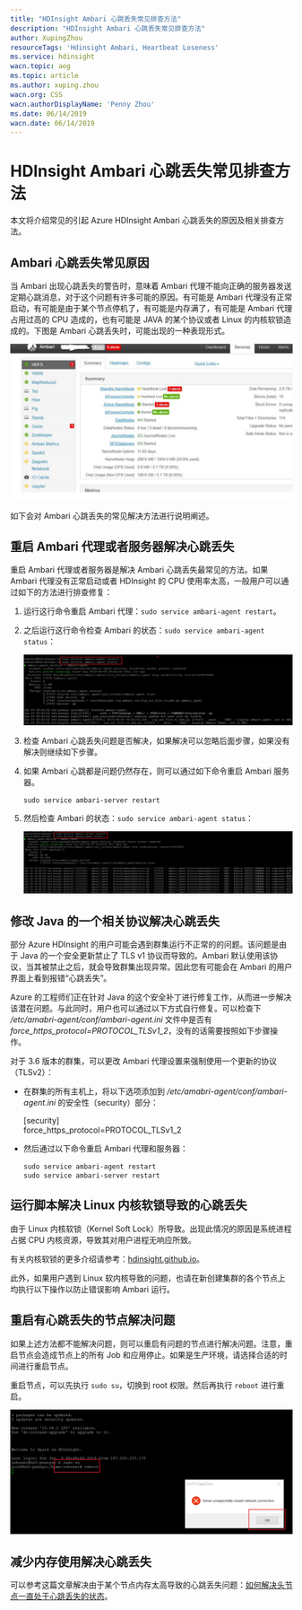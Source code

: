 ```yaml
---
title: "HDInsight Ambari 心跳丢失常见排查方法"
description: "HDInsight Ambari 心跳丢失常见排查方法"
author: XupingZhou
resourceTags: 'Hdinsight Ambari, Heartbeat Loseness'
ms.service: hdinsight
wacn.topic: aog
ms.topic: article
ms.author: xuping.zhou
wacn.org: CSS
wacn.authorDisplayName: 'Penny Zhou'
ms.date: 06/14/2019
wacn.date: 06/14/2019
---
```


# HDInsight Ambari 心跳丢失常见排查方法

本文将介绍常见的引起 Azure HDInsight Ambari 心跳丢失的原因及相关排查方法。

## Ambari 心跳丢失常见原因

当 Ambari 出现心跳丢失的警告时，意味着 Ambari 代理不能向正确的服务器发送定期心跳消息，对于这个问题有许多可能的原因。有可能是 Ambari 代理没有正常启动，有可能是由于某个节点停机了，有可能是内存满了，有可能是 Ambari 代理占用过高的 CPU 造成的，也有可能是 JAVA 的某个协议或者 Linux 的内核软锁造成的。下图是 Ambari 心跳丢失时，可能出现的一种表现形式。

![01](media/aog-hdinsight-howto-troubleshoot-heartbeat-loseness-of-hdinsight-ambari/01.png "01")

如下会对 Ambari 心跳丢失的常见解决方法进行说明阐述。

## 重启 Ambari 代理或者服务器解决心跳丢失

重启 Ambari 代理或者服务器是解决 Ambari 心跳丢失最常见的方法。如果 Ambari 代理没有正常启动或者 HDInsight 的 CPU 使用率太高，一般用户可以通过如下的方法进行排查修复：

1. 运行这行命令重启 Ambari 代理：`sudo service ambari-agent restart`。

2. 之后运行这行命令检查 Ambari 的状态：`sudo service ambari-agent status`：

    ![02](media/aog-hdinsight-howto-troubleshoot-heartbeat-loseness-of-hdinsight-ambari/02.png "02")

3. 检查 Ambari 心跳丢失问题是否解决，如果解决可以忽略后面步骤，如果没有解决则继续如下步骤。

4. 如果 Ambari 心跳都是问题仍然存在，则可以通过如下命令重启 Ambari 服务器。

    ```shell
    sudo service ambari-server restart
    ```

5. 然后检查 Ambari 的状态：`sudo service ambari-agent status`：

    ![03](media/aog-hdinsight-howto-troubleshoot-heartbeat-loseness-of-hdinsight-ambari/03.png "03")

## 修改 Java 的一个相关协议解决心跳丢失

部分 Azure HDInsight 的用户可能会遇到群集运行不正常的的问题。该问题是由于 Java 的一个安全更新禁止了 TLS v1 协议而导致的。Ambari 默认使用该协议，当其被禁止之后，就会导致群集出现异常。因此您有可能会在 Ambari 的用户界面上看到报错“心跳丢失”。

Azure 的工程师们正在针对 Java 的这个安全补丁进行修复工作，从而进一步解决该潜在问题。与此同时，用户也可以通过以下方式自行修复。可以检查下 */etc/amabri-agent/conf/ambari-agent.ini* 文件中是否有 *force_https_protocol=PROTOCOL_TLSv1_2*，没有的话需要按照如下步骤操作。

对于 3.6 版本的群集，可以更改 Ambari 代理设置来强制使用一个更新的协议（TLSv2）：

* 在群集的所有主机上，将以下选项添加到 */etc/amabri-agent/conf/ambari-agent.ini* 的安全性（security）部分：

    [security]  
    force_https_protocol=PROTOCOL_TLSv1_2

* 然后通过以下命令重启 Ambari 代理和服务器：

    ```shell
    sudo service ambari-agent restart 
    sudo service ambari-server restart 
    ```

## 运行脚本解决 Linux 内核软锁导致的心跳丢失

由于 Linux 内核软锁（Kernel Soft Lock）所导致。出现此情况的原因是系统进程占据 CPU 内核资源，导致其对用户进程无响应所致。

有关内核软锁的更多介绍请参考：[hdinsight.github.io](https://hdinsight.github.io/ClusterCRUD/KernelSoftLockFix/hdinsight-kernelsoftlockissue.html)。

此外，如果用户遇到 Linux 软内核导致的问题，也请在新创建集群的各个节点上均执行以下操作以防止错误影响 Ambari 运行。

## 重启有心跳丢失的节点解决问题

如果上述方法都不能解决问题，则可以重启有问题的节点进行解决问题。注意，重启节点会造成节点上的所有 Job 和应用停止。如果是生产环境，请选择合适的时间进行重启节点。

重启节点，可以先执行 `sudo su`，切换到 root 权限。然后再执行 `reboot` 进行重启。

![04](media/aog-hdinsight-howto-troubleshoot-heartbeat-loseness-of-hdinsight-ambari/04.png "04")
 
## 减少内存使用解决心跳丢失

可以参考这篇文章解决由于某个节点内存太高导致的心跳丢失问题：[如何解决头节点一直处于心跳丢失的状态](https://docs.azure.cn/zh-cn/articles/azure-operations-guide/hdinsight/aog-hdinsight-howto-solve-head-knot-heartbeat-loseness)。